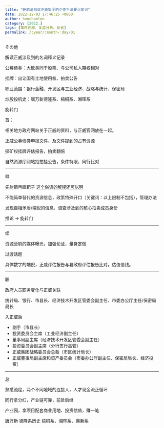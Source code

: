 ```yaml
---
title: "睡前消息就正威集团的企查手法要点笔记"
date: 2022-12-03 17:46:25 +0800
author: hoochanlon
category: [2022.]
tags: [事件还原、复盘分析、反省]
permalink: /:year/:month-:day/01
---
```


その他

解读正威涉及到的名词释义记录

公募债券：大致类同于股票、与公司私人期权相对

挂牌：出让国有土地使用权、拍卖公告

职业范围：银行金融、开发区与工业经济、战略与统计、保密局

炒股投机史：唐万新德隆系、梧桐系、湘晖系

旋转门

<!-- more -->

首：

相关地方政府网站关于正威的资料，与正威官网放在一起。

正威公募债券申报文件，及文件提到的占有资源

探矿权挂牌评估报告，拍卖翻倍

自然资源厅网站招拍挂公告，条件特限，同行比对

---

释

先射箭再画靶子 [这个俗语的解释还可以啊](https://zhuanlan.zhihu.com/p/339166900)

不能简单替代的资源信息，政策特殊开口（关键词：以上限制不包括），管理办法

发现自相矛盾/端倪的信息，调查涉及到的核心拍卖成员身份

推论  → 旋转门

---

续

资源营销的媒体曝光，加强论证，量身定做

过渡话题

具体数字的端倪，正威评估报告与县政府评估报告比对，估值借钱。

---

职

政府人员职务变化与正威关联

统计局、银行、市县长、经济技术开发区管委会副主任、市委办公厅主任/保密局局长

入正威后

* 副手（市县长）
* 投资委员会主席（工业经济副主任）
* 董事局副主席（经济技术开发区管委会副主任）
* 投资委员会副主席（分行支行高管）
* 正威集团战略委员会总裁（市区统计局长）
* 正威董事局副主席和资产委员会（市委办公厅副主任、保密局局长、经济投资）

---

总

熟悉流程，两个不同地域的连接人，人才现金流正循环

同行拿分红，产业链可靠，前赴后继

产业园，拿项目配套商业用地、投资估值，赚一笔

唐万新 德隆系历史 梧桐系、湘晖系、鼎新系
